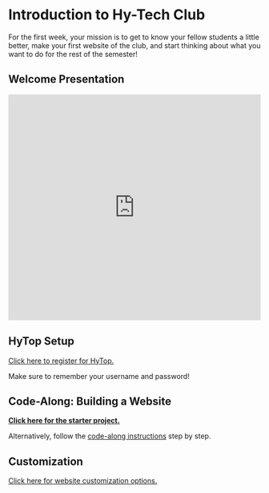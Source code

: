 # Introduction to Hy-Tech Club
For the first week, your mission is to get to know your fellow students a little better, make your first website of the club, and start thinking about what you want to do for the rest of the semester!

## Welcome Presentation
<iframe src='https://view.officeapps.live.com/op/embed.aspx?src=https://hylandtechclub.com/web-101/Week01/Welcome.pptx' width='100%' height='450px' frameborder='0'></iframe>

## HyTop Setup
[Click here to register for HyTop.](https://hytop.onrender.com/register)

Make sure to remember your username and password!

## Code-Along: Building a Website
**[Click here for the starter project.](https://hytop.onrender.com/c/webstart)**

Alternatively, follow the [code-along instructions](CodeAlong.md) step by step.

## Customization
[Click here for website customization options.](Customization.md)
